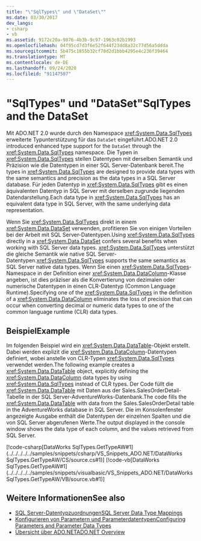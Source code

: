 ```yaml
---
title: "\"SqlTypes\" und \"DataSet\""
ms.date: 03/30/2017
dev_langs:
- csharp
- vb
ms.assetid: 9172c20a-9876-4b3b-9c97-1963c02b1993
ms.openlocfilehash: 04f95cd7d3f6e52f644f23dd8a32c77d56a5ddda
ms.sourcegitcommit: 5b475c1855b32cf78d2d1bbb4295e4c236f39464
ms.translationtype: MT
ms.contentlocale: de-DE
ms.lasthandoff: 09/24/2020
ms.locfileid: "91147507"
---
```

# <a name="sqltypes-and-the-dataset"></a><span data-ttu-id="3e5ba-102">"SqlTypes" und "DataSet"</span><span class="sxs-lookup"><span data-stu-id="3e5ba-102">SqlTypes and the DataSet</span></span>

<span data-ttu-id="3e5ba-103">Mit ADO.NET 2.0 wurde durch den Namespace <xref:System.Data.SqlTypes> erweiterte Typunterstützung für das `DataSet` eingeführt.</span><span class="sxs-lookup"><span data-stu-id="3e5ba-103">ADO.NET 2.0 introduced enhanced type support for the `DataSet` through the  <xref:System.Data.SqlTypes> namespace.</span></span> <span data-ttu-id="3e5ba-104">Die Typen in <xref:System.Data.SqlTypes> stellen Datentypen mit derselben Semantik und Präzision wie die Datentypen in einer SQL Server-Datenbank bereit.</span><span class="sxs-lookup"><span data-stu-id="3e5ba-104">The types in <xref:System.Data.SqlTypes> are designed to provide data types with the same semantics and precision as the data types in a SQL Server database.</span></span> <span data-ttu-id="3e5ba-105">Für jeden Datentyp in <xref:System.Data.SqlTypes> gibt es einen äquivalenten Datentyp in SQL Server mit derselben zugrunde liegenden Datendarstellung.</span><span class="sxs-lookup"><span data-stu-id="3e5ba-105">Each data type in <xref:System.Data.SqlTypes> has an equivalent data type in SQL Server, with the same underlying data representation.</span></span>  
  
 <span data-ttu-id="3e5ba-106">Wenn Sie <xref:System.Data.SqlTypes> direkt in einem <xref:System.Data.DataSet> verwenden, profitieren Sie von einigen Vorteilen bei der Arbeit mit SQL Server-Datentypen.</span><span class="sxs-lookup"><span data-stu-id="3e5ba-106">Using <xref:System.Data.SqlTypes> directly in a <xref:System.Data.DataSet> confers several benefits when working with SQL Server data types.</span></span> <span data-ttu-id="3e5ba-107"><xref:System.Data.SqlTypes> unterstützt die gleiche Semantik wie native SQL Server-Datentypen.</span><span class="sxs-lookup"><span data-stu-id="3e5ba-107"><xref:System.Data.SqlTypes> supports the same semantics as SQL Server native data types.</span></span> <span data-ttu-id="3e5ba-108">Wenn Sie einen <xref:System.Data.SqlTypes>-Namespace in der Definition einer <xref:System.Data.DataColumn>-Klasse angeben, ist dies präziser als die Konvertierung von dezimalen oder numerische Datentypen in einen CLR-Datentyp (Common Language Runtime).</span><span class="sxs-lookup"><span data-stu-id="3e5ba-108">Specifying one of the <xref:System.Data.SqlTypes> in the definition of a <xref:System.Data.DataColumn> eliminates the loss of precision that can occur when converting decimal or numeric data types to one of the common language runtime (CLR) data types.</span></span>  
  
## <a name="example"></a><span data-ttu-id="3e5ba-109">Beispiel</span><span class="sxs-lookup"><span data-stu-id="3e5ba-109">Example</span></span>  

 <span data-ttu-id="3e5ba-110">Im folgenden Beispiel wird ein <xref:System.Data.DataTable>-Objekt erstellt. Dabei werden explizit die <xref:System.Data.DataColumn>-Datentypen definiert, wobei anstelle von CLR-Typen <xref:System.Data.SqlTypes> verwendet werden.</span><span class="sxs-lookup"><span data-stu-id="3e5ba-110">The following example creates a <xref:System.Data.DataTable> object, explicitly defining the <xref:System.Data.DataColumn> data types by using <xref:System.Data.SqlTypes> instead of CLR types.</span></span> <span data-ttu-id="3e5ba-111">Der Code füllt die <xref:System.Data.DataTable> mit Daten aus der Sales.SalesOrderDetail-Tabelle in der SQL Server-AdventureWorks-Datenbank.</span><span class="sxs-lookup"><span data-stu-id="3e5ba-111">The code fills the <xref:System.Data.DataTable> with data from the Sales.SalesOrderDetail table in the AdventureWorks database in SQL Server.</span></span> <span data-ttu-id="3e5ba-112">Die im Konsolenfenster angezeigte Ausgabe enthält die Datentypen der einzelnen Spalten und die von SQL Server abgerufenen Werte.</span><span class="sxs-lookup"><span data-stu-id="3e5ba-112">The output displayed in the console window shows the data type of each column, and the values retrieved from SQL Server.</span></span>  
  
 [!code-csharp[DataWorks SqlTypes.GetTypeAW#1](../../../../../samples/snippets/csharp/VS_Snippets_ADO.NET/DataWorks SqlTypes.GetTypeAW/CS/source.cs#1)]
 [!code-vb[DataWorks SqlTypes.GetTypeAW#1](../../../../../samples/snippets/visualbasic/VS_Snippets_ADO.NET/DataWorks SqlTypes.GetTypeAW/VB/source.vb#1)]  
  
## <a name="see-also"></a><span data-ttu-id="3e5ba-113">Weitere Informationen</span><span class="sxs-lookup"><span data-stu-id="3e5ba-113">See also</span></span>

- [<span data-ttu-id="3e5ba-114">SQL Server-Datentypzuordnungen</span><span class="sxs-lookup"><span data-stu-id="3e5ba-114">SQL Server Data Type Mappings</span></span>](../sql-server-data-type-mappings.md)
- [<span data-ttu-id="3e5ba-115">Konfigurieren von Parametern und Parameterdatentypen</span><span class="sxs-lookup"><span data-stu-id="3e5ba-115">Configuring Parameters and Parameter Data Types</span></span>](../configuring-parameters-and-parameter-data-types.md)
- [<span data-ttu-id="3e5ba-116">Übersicht über ADO.NET</span><span class="sxs-lookup"><span data-stu-id="3e5ba-116">ADO.NET Overview</span></span>](../ado-net-overview.md)
